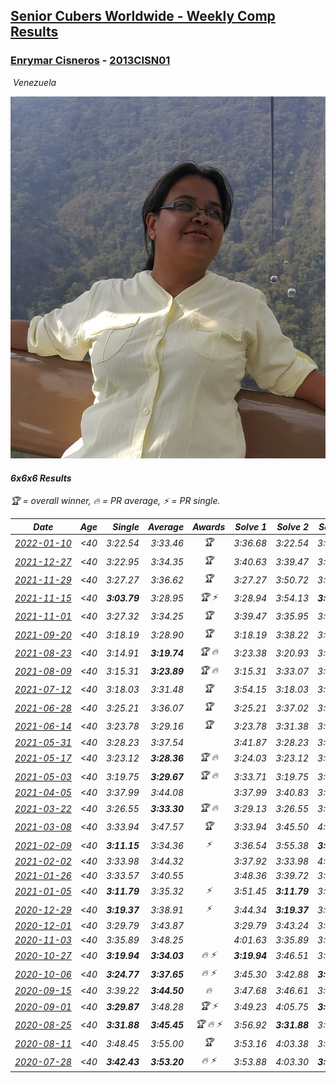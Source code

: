 <style>table {white-space: nowrap;}</style>
<link rel="stylesheet" type="text/css" href="/scw-comp/css/flags.css" />

## [Senior Cubers Worldwide - Weekly Comp Results](/scw-comp/results/)
### [Enrymar Cisneros](README.md) - [2013CISN01](https://www.worldcubeassociation.org/persons/2013CISN01?event=666)

<i class="flag flag-VE" />&nbsp;Venezuela

![Enrymar Cisneros](1530205432.jpg)

#### 6x6x6 Results

<span style="white-space: nowrap;">🏆 = overall winner</span>, <span style="white-space: nowrap;">🔥 = PR average</span>, <span style="white-space: nowrap;">⚡ = PR single</span>.

| Date | Age | Single | Average | Awards | Solve 1 | Solve 2 | Solve 3 | Video |
| :--: | :--: | --: | --: | :--: | --: | --: | --: | :-- |
| [2022-01-10](../../results/2022-01-10/666.md) | <40 | 3:22.54 | 3:33.46 | 🏆 | 3:36.68 | 3:22.54 | 3:41.15 | [Desktop](https://www.facebook.com/events/895021754505723/permalink/902730023734896) / [Mobile](https://m.facebook.com/events/895021754505723?view=permalink&id=902730023734896) |
| [2021-12-27](../../results/2021-12-27/666.md) | <40 | 3:22.95 | 3:34.35 | 🏆 | 3:40.63 | 3:39.47 | 3:22.95 | [Desktop](https://www.facebook.com/events/364077578855426/permalink/371704864759364) / [Mobile](https://m.facebook.com/events/364077578855426?view=permalink&id=371704864759364) |
| [2021-11-29](../../results/2021-11-29/666.md) | <40 | 3:27.27 | 3:36.62 | 🏆 | 3:27.27 | 3:50.72 | 3:31.86 | [Desktop](https://www.facebook.com/events/293852429335502/permalink/302375701816508) / [Mobile](https://m.facebook.com/events/293852429335502?view=permalink&id=302375701816508) |
| [2021-11-15](../../results/2021-11-15/666.md) | <40 | **3:03.79** | 3:28.95 | 🏆 ⚡ | 3:28.94 | 3:54.13 | **3:03.79** | [Desktop](https://www.facebook.com/events/1073199523496198/permalink/1081361166013367) / [Mobile](https://m.facebook.com/events/1073199523496198?view=permalink&id=1081361166013367) |
| [2021-11-01](../../results/2021-11-01/666.md) | <40 | 3:27.32 | 3:34.25 | 🏆 | 3:39.47 | 3:35.95 | 3:27.32 | [Desktop](https://www.facebook.com/events/1122485874951081/permalink/1131304037402598) / [Mobile](https://m.facebook.com/events/1122485874951081?view=permalink&id=1131304037402598) |
| [2021-09-20](../../results/2021-09-20/666.md) | <40 | 3:18.19 | 3:28.90 | 🏆 | 3:18.19 | 3:38.22 | 3:30.28 | [Desktop](https://www.facebook.com/events/4223726381008841/permalink/4268847066496772) / [Mobile](https://m.facebook.com/events/4223726381008841?view=permalink&id=4268847066496772) |
| [2021-08-23](../../results/2021-08-23/666.md) | <40 | 3:14.91 | **3:19.74** | 🏆 🔥 | 3:23.38 | 3:20.93 | 3:14.91 | [Desktop](https://www.facebook.com/events/1108693076205590/permalink/1117013025373595) / [Mobile](https://m.facebook.com/events/1108693076205590?view=permalink&id=1117013025373595) |
| [2021-08-09](../../results/2021-08-09/666.md) | <40 | 3:15.31 | **3:23.89** | 🏆 🔥 | 3:15.31 | 3:33.07 | 3:23.30 | [Desktop](https://www.facebook.com/events/2863148610663733/permalink/2872934523018475) / [Mobile](https://m.facebook.com/events/2863148610663733?view=permalink&id=2872934523018475) |
| [2021-07-12](../../results/2021-07-12/666.md) | <40 | 3:18.03 | 3:31.48 | 🏆 | 3:54.15 | 3:18.03 | 3:22.25 | [Desktop](https://www.facebook.com/events/3019269651530977/permalink/3054266708031271) / [Mobile](https://m.facebook.com/events/3019269651530977?view=permalink&id=3054266708031271) |
| [2021-06-28](../../results/2021-06-28/666.md) | <40 | 3:25.21 | 3:36.07 | 🏆 | 3:25.21 | 3:37.02 | 3:45.99 | [Desktop](https://www.facebook.com/events/248738199926629/permalink/256248875842228) / [Mobile](https://m.facebook.com/events/248738199926629?view=permalink&id=256248875842228) |
| [2021-06-14](../../results/2021-06-14/666.md) | <40 | 3:23.78 | 3:29.16 | 🏆 | 3:23.78 | 3:31.38 | 3:32.32 | [Desktop](https://www.facebook.com/events/833966864162581/permalink/842501983309069) / [Mobile](https://m.facebook.com/events/833966864162581?view=permalink&id=842501983309069) |
| [2021-05-31](../../results/2021-05-31/666.md) | <40 | 3:28.23 | 3:37.54 |  | 3:41.87 | 3:28.23 | 3:42.52 | [Desktop](https://www.facebook.com/events/1677723082618127/permalink/1684157048641397) / [Mobile](https://m.facebook.com/events/1677723082618127?view=permalink&id=1684157048641397) |
| [2021-05-17](../../results/2021-05-17/666.md) | <40 | 3:23.12 | **3:28.36** | 🏆 🔥 | 3:24.03 | 3:23.12 | 3:37.92 | [Desktop](https://www.facebook.com/events/373354890741855/permalink/379305903480087) / [Mobile](https://m.facebook.com/events/373354890741855?view=permalink&id=379305903480087) |
| [2021-05-03](../../results/2021-05-03/666.md) | <40 | 3:19.75 | **3:29.67** | 🏆 🔥 | 3:33.71 | 3:19.75 | 3:35.55 | [Desktop](https://www.facebook.com/events/158701836186375/permalink/166509088738983) / [Mobile](https://m.facebook.com/events/158701836186375?view=permalink&id=166509088738983) |
| [2021-04-05](../../results/2021-04-05/666.md) | <40 | 3:37.99 | 3:44.08 |  | 3:37.99 | 3:40.83 | 3:53.43 | [Desktop](https://www.facebook.com/events/2619499895016321/permalink/2629299047369739) / [Mobile](https://m.facebook.com/events/2619499895016321?view=permalink&id=2629299047369739) |
| [2021-03-22](../../results/2021-03-22/666.md) | <40 | 3:26.55 | **3:33.30** | 🏆 🔥 | 3:29.13 | 3:26.55 | 3:44.21 | [Desktop](https://www.facebook.com/events/2537500386546221/permalink/2546967225599537) / [Mobile](https://m.facebook.com/events/2537500386546221?view=permalink&id=2546967225599537) |
| [2021-03-08](../../results/2021-03-08/666.md) | <40 | 3:33.94 | 3:47.57 | 🏆 | 3:33.94 | 3:45.50 | 4:03.27 | [Desktop](https://www.facebook.com/events/161142189072151/permalink/167713985081638) / [Mobile](https://m.facebook.com/events/161142189072151?view=permalink&id=167713985081638) |
| [2021-02-09](../../results/2021-02-09/666.md) | <40 | **3:11.15** | 3:34.36 | ⚡ | 3:36.54 | 3:55.38 | **3:11.15** | [Desktop](https://www.facebook.com/events/1072787469872680/permalink/1077018616116232) / [Mobile](https://m.facebook.com/events/1072787469872680?view=permalink&id=1077018616116232) |
| [2021-02-02](../../results/2021-02-02/666.md) | <40 | 3:33.98 | 3:44.32 |  | 3:37.92 | 3:33.98 | 4:01.06 | [Desktop](https://www.facebook.com/events/419241732746821/permalink/422758295728498) / [Mobile](https://m.facebook.com/events/419241732746821?view=permalink&id=422758295728498) |
| [2021-01-26](../../results/2021-01-26/666.md) | <40 | 3:33.57 | 3:40.55 |  | 3:48.36 | 3:39.72 | 3:33.57 | [Desktop](https://www.facebook.com/events/886756952081472/permalink/890771551680012) / [Mobile](https://m.facebook.com/events/886756952081472?view=permalink&id=890771551680012) |
| [2021-01-05](../../results/2021-01-05/666.md) | <40 | **3:11.79** | 3:35.32 | ⚡ | 3:51.45 | **3:11.79** | 3:42.72 | [Desktop](https://www.facebook.com/events/438895340619582/permalink/443008373541612) / [Mobile](https://m.facebook.com/events/438895340619582?view=permalink&id=443008373541612) |
| [2020-12-29](../../results/2020-12-29/666.md) | <40 | **3:19.37** | 3:38.91 | ⚡ | 3:44.34 | **3:19.37** | 3:53.03 | [Desktop](https://www.facebook.com/events/1086076581855919/permalink/1089728418157402) / [Mobile](https://m.facebook.com/events/1086076581855919?view=permalink&id=1089728418157402) |
| [2020-12-01](../../results/2020-12-01/666.md) | <40 | 3:29.79 | 3:43.87 |  | 3:29.79 | 3:43.24 | 3:58.59 | [Desktop](https://www.facebook.com/events/1067911153659963/permalink/1072454753205603) / [Mobile](https://m.facebook.com/events/1067911153659963?view=permalink&id=1072454753205603) |
| [2020-11-03](../../results/2020-11-03/666.md) | <40 | 3:35.89 | 3:48.25 |  | 4:01.63 | 3:35.89 | 3:47.24 | [Desktop](https://www.facebook.com/events/391709741873523/permalink/397329191311578) / [Mobile](https://m.facebook.com/events/391709741873523?view=permalink&id=397329191311578) |
| [2020-10-27](../../results/2020-10-27/666.md) | <40 | **3:19.94** | **3:34.03** | 🔥 ⚡ | **3:19.94** | 3:46.51 | 3:35.64 | [Desktop](https://www.facebook.com/events/1621959871298390/permalink/1628704757290568) / [Mobile](https://m.facebook.com/events/1621959871298390?view=permalink&id=1628704757290568) |
| [2020-10-06](../../results/2020-10-06/666.md) | <40 | **3:24.77** | **3:37.65** | 🔥 ⚡ | 3:45.30 | 3:42.88 | **3:24.77** | [Desktop](https://www.facebook.com/events/2766581680255939/permalink/2772741856306588) / [Mobile](https://m.facebook.com/events/2766581680255939?view=permalink&id=2772741856306588) |
| [2020-09-15](../../results/2020-09-15/666.md) | <40 | 3:39.22 | **3:44.50** | 🔥 | 3:47.68 | 3:46.61 | 3:39.22 | [Desktop](https://www.facebook.com/events/655903882008117/permalink/660978158167356) / [Mobile](https://m.facebook.com/events/655903882008117?view=permalink&id=660978158167356) |
| [2020-09-01](../../results/2020-09-01/666.md) | <40 | **3:29.87** | 3:48.28 | 🏆 ⚡ | 3:49.23 | 4:05.75 | **3:29.87** | [Desktop](https://www.facebook.com/events/987180995036806/permalink/992459801175592) / [Mobile](https://m.facebook.com/events/987180995036806?view=permalink&id=992459801175592) |
| [2020-08-25](../../results/2020-08-25/666.md) | <40 | **3:31.88** | **3:45.45** | 🏆 🔥 ⚡ | 3:56.92 | **3:31.88** | 3:47.55 | [Desktop](https://www.facebook.com/events/375269430142971/permalink/380008199669094) / [Mobile](https://m.facebook.com/events/375269430142971?view=permalink&id=380008199669094) |
| [2020-08-11](../../results/2020-08-11/666.md) | <40 | 3:48.45 | 3:55.00 | 🏆 | 3:53.16 | 4:03.38 | 3:48.45 | [Desktop](https://www.facebook.com/events/1112228215845470/permalink/1118015471933411) / [Mobile](https://m.facebook.com/events/1112228215845470?view=permalink&id=1118015471933411) |
| [2020-07-28](../../results/2020-07-28/666.md) | <40 | **3:42.43** | **3:53.20** | 🔥 ⚡ | 3:53.88 | 4:03.30 | **3:42.43** | [Desktop](https://www.facebook.com/events/299658408049797/permalink/303432914339013) / [Mobile](https://m.facebook.com/events/299658408049797?view=permalink&id=303432914339013) |


<!-- Global site tag (gtag.js) - Google Analytics -->
<script async src="https://www.googletagmanager.com/gtag/js?id=UA-86348435-3"></script>
<script>window.dataLayer = window.dataLayer || []; function gtag() {dataLayer.push(arguments);} gtag('js', new Date()); gtag('config', 'UA-86348435-3');</script>
